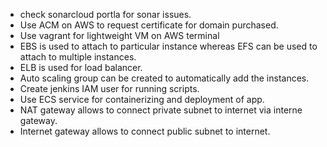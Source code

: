 - check sonarcloud portla for sonar issues.
- Use ACM on AWS to request certificate for domain purchased.
- Use vagrant for lightweight VM on AWS terminal
- EBS is used to attach to particular instance whereas EFS can be used to attach to multiple instances.
- ELB is used for load balancer.
- Auto scaling group can be created to automatically add the instances.
- Create jenkins IAM user for running scripts.
- Use ECS service for containerizing and deployment of app.
- NAT gateway allows to connect private subnet to internet via interne gateway.
- Internet gateway allows to connect public subnet to internet.
